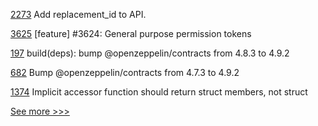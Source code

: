 
[2273](https://github.com/hyperledger/aries-cloudagent-python/pull/2273) Add replacement_id to API.

[3625](https://github.com/hyperledger/iroha/pull/3625) [feature] #3624: General purpose permission tokens

[197](https://github.com/hyperledger-labs/yui-ibc-solidity/pull/197) build(deps): bump @openzeppelin/contracts from 4.8.3 to 4.9.2

[682](https://github.com/hyperledger-labs/blockchain-carbon-accounting/pull/682) Bump @openzeppelin/contracts from 4.7.3 to 4.9.2

[1374](https://github.com/hyperledger/solang/pull/1374) Implicit accessor function should return struct members, not struct


[See more >>>](https://start-here.hyperledger.org/pull-requests)
